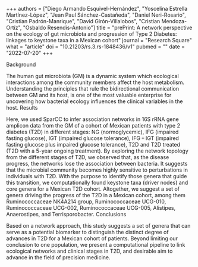 +++
authors = ["Diego Armando Esquivel-Hernández", "Yoscelina Estrella Martínez-López", "Jean Paul Sánchez-Castañeda", "Daniel Neri-Rosario", "Cristian Padrón-Manrique", "David Girón-Villalobos", "Cristian Mendoza-Ortíz", "Osbaldo Resendis-Antonio"]
title = "prePrint: A network perspective on the ecology of gut microbiota and progression of Type 2 Diabetes: linkages to keystone taxa in a Mexican cohort"
journal = "Research Square"
what = "article"
doi = "10.21203/rs.3.rs-1848436/v1"
pubmed = ""
date = "2022-07-20"
+++

Background

The human gut microbiota (GM) is a dynamic system which ecological interactions among the community members affect the host metabolism. Understanding the principles that rule the bidirectional communication between GM and its host, is one of the most valuable enterprise for uncovering how bacterial ecology influences the clinical variables in the host.
Results

Here, we used SparCC to infer association networks in 16S rRNA gene amplicon data from the GM of a cohort of Mexican patients with type 2 diabetes (T2D) in different stages: NG (normoglycemic), IFG (impaired fasting glucose), IGT (impaired glucose tolerance), IFG + IGT (impaired fasting glucose plus impaired glucose tolerance), T2D and T2D treated (T2D with a 5-year ongoing treatment). By exploring the network topology from the different stages of T2D, we observed that, as the disease progress, the networks lose the association between bacteria. It suggests that the microbial community becomes highly sensitive to perturbations in individuals with T2D. With the purpose to identify those genera that guide this transition, we computationally found keystone taxa (driver nodes) and core genera for a Mexican T2D cohort. Altogether, we suggest a set of genera driving the progress of the T2D in a Mexican cohort, among them Ruminococcaceae NK4A214 group, Ruminococcaceae UCG-010, Ruminococcaceae UCG-002, Ruminococcaceae UCG-005, Alistipes, Anaerostipes, and Terrisporobacter.
Conclusions

Based on a network approach, this study suggests a set of genera that can serve as a potential biomarker to distinguish the distinct degree of advances in T2D for a Mexican cohort of patients. Beyond limiting our conclusion to one population, we present a computational pipeline to link ecological networks and clinical stages in T2D, and desirable aim to advance in the field of precision medicine.
